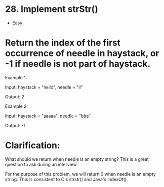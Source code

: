 
# 28. Implement strStr()

* Easy

Return the index of the first occurrence of needle in haystack, or -1 if needle is not part of haystack.
=
Example 1:

Input: haystack = "hello", needle = "ll"

Output: 2

Example 2:

Input: haystack = "aaaaa", needle = "bba"

Output: -1


Clarification:
=

What should we return when needle is an empty string? This is a great question to ask during an interview.

For the purpose of this problem, we will return 0 when needle is an empty string. This is consistent to C's strstr() and Java's indexOf().


